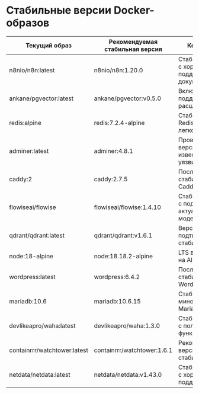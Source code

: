 # Стабильные версии Docker-образов

| Текущий образ | Рекомендуемая стабильная версия | Комментарий |
|---------------|--------------------------------|-------------|
| n8nio/n8n:latest | n8nio/n8n:1.20.0 | Стабильная версия с хорошей поддержкой и документацией |
| ankane/pgvector:latest | ankane/pgvector:v0.5.0 | Включает поддержку pgvector расширения |
| redis:alpine | redis:7.2.4-alpine | Стабильная версия Redis на легковесном Alpine |
| adminer:latest | adminer:4.8.1 | Проверенная версия без известных уязвимостей |
| caddy:2 | caddy:2.7.5 | Последняя стабильная версия Caddy v2 |
| flowiseai/flowise | flowiseai/flowise:1.4.10 | Стабильная версия с поддержкой актуальных моделей |
| qdrant/qdrant:latest | qdrant/qdrant:v1.6.1 | Версия с подтвержденной стабильностью |
| node:18-alpine | node:18.18.2-alpine | LTS версия Node.js на Alpine |
| wordpress:latest | wordpress:6.4.2 | Последняя стабильная версия WordPress |
| mariadb:10.6 | mariadb:10.6.15 | Стабильная минорная версия MariaDB |
| devlikeapro/waha:latest | devlikeapro/waha:1.3.0 | Стабильная версия с полной функциональностью |
| containrrr/watchtower:latest | containrrr/watchtower:1.6.1 | Рекомендованная версия для стабильности |
| netdata/netdata:latest | netdata/netdata:v1.43.0 | Стабильная версия с хорошей поддержкой |
